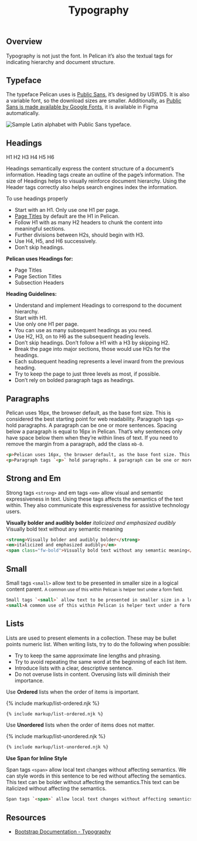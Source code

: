 ﻿---
title: Typography
summary: Guidelines for presenting textual information.
tags: typography, font, typeface
layout: guide
eleventyNavigation:
  key: Typography
  parent: Foundation
  order: 8
  excerpt: Guidelines for presenting textual information.
  img: /img/illustrations/illus-typography.svg
---

## Overview

Typography is not just the font. In Pelican it’s also the textual tags for indicating hierarchy and document structure.

## Typeface

The typeface Pelican uses is <a href="https://public-sans.digital.gov/" target="_blank">Public Sans</a>, it’s designed by USWDS. It is also a variable font, so the download sizes are smaller. Additionally, as <a href="https://fonts.google.com/specimen/Public+Sans" target="_blank">Public Sans is made available by Google Fonts</a>, it is available in Figma automatically.

<div class="row mb-12">
  <div class="col-12">
    <img alt="Sample Latin alphabet with Public Sans typeface." class="img-fluid" src="/img/illustrations/typography-typeface.svg">
  </div>
</div>

## Headings

<p>
  <span class="h1">H1</span> <span class="h2">H2</span> <span class="h3">H3</span> <span class="h4">H4</span> <span class="h5">H5</span> <span class="h6">H6</span>
</p>

Headings semantically express the content structure of a document’s information. Heading tags create an outline of the page’s information. The size of Headings helps to visually reinforce document hierarchy. Using the Header tags correctly also helps search engines index the information.

To use headings properly

- Start with an H1. Only use one H1 per page.
- [Page Titles](/components/page-title/) by default are the H1 in Pelican.
- Follow H1 with as many H2 headers to chunk the content into meaningful sections.
- Further divisions between H2s, should begin with H3.
- Use H4, H5, and H6 successively.
- Don’t skip headings.

**Pelican uses Headings for:**

- Page Titles
- Page Section Titles
- Subsection Headers

**Heading Guidelines:**

- Understand and implement Headings to correspond to the document hierarchy.
- Start with H1. 
- Use only one H1 per page.
- You can use as many subsequent headings as you need.
- Use H2, H3, on to H6 as the subsequent heading levels.
- Don’t skip headings. Don’t follow a H1 with a H3 by skipping H2.
- Break the page into major sections, those would use H2s for the headings.
- Each subsequent heading represents a level inward from the previous heading.
- Try to keep the page to just three levels as most, if possible.
- Don’t rely on bolded paragraph tags as headings.

## Paragraphs

Pelican uses 16px, the browser default, as the base font size. This is considered the best starting point for web readability. Paragraph tags `<p>` hold paragraphs. A paragraph can be one or more sentences. Spacing below a paragraph is equal to 16px in Pelican. That’s why sentences only have space below them when they’re within  lines of text. If you need to remove the margin from a paragraph, add the class `mb-0`.

```html
<p>Pelican uses 16px, the browser default, as the base font size. This is considered the best starting point for web readability.</p>
<p>Paragraph tags `<p>` hold paragraphs. A paragraph can be one or more sentences. Spacing below a paragraph is equal to 16px in Pelican. That’s why sentences only have space below them when they’re not within other lines of text. If you need to remove the margin from a paragraph, add the class `mb-0`.</p>
```
## Strong and Em

Strong tags `<strong>` and em tags `<em>` allow visual and semantic expressiveness in text. Using these tags affects the semantics of the text within. They also communicate this expressiveness for assistive technology users. 

<strong>Visually bolder and audibly bolder</strong>
<em>italicized and emphasized audibly</em>
<span class="fw-bold">Visually bold text without any semantic meaning</span>

```html
<strong>Visually bolder and audibly bolder</strong>
<em>italicized and emphasized audibly</em>
<span class="fw-bold">Visually bold text without any semantic meaning</span>
```

## Small

Small tags `<small>` allow text to be presented in smaller size in a logical content parent. 
<small>A common use of this within Pelican is helper text under a form field.</small>

```html
Small tags `<small>` allow text to be presented in smaller size in a logical content parent. 
<small>A common use of this within Pelican is helper text under a form field.</small>
```

## Lists

Lists are used to present elements in a collection. These may be bullet points numeric list. When writing lists, try to do the following when possible:

* Try to keep the same approximate line lengths and phrasing.
* Try to avoid repeating the same word at the beginning of each list item.
* Introduce lists with a clear, descriptive sentence.
* Do not overuse lists in content. Overusing lists will diminish their importance.

Use **Ordered** lists when the order of items is important.

{% include markup/list-ordered.njk %}

``` html
{% include markup/list-ordered.njk %}
```

Use **Unordered** lists when the order of items does not matter.

{% include markup/list-unordered.njk %}

``` html
{% include markup/list-unordered.njk %}
```

**Use Span for Inline Style**

Span tags `<span>` allow local text changes without affecting semantics. We can style <span class="text-danger">words in this sentence to be red</span> without affecting the semantics. This text can be <span class="fw-bold">bolder</span> without affecting the semantics.This text can be <span class="fst-italic">italicized</span> without affecting the semantics. 

```html
Span tags `<span>` allow local text changes without affecting semantics. We can style <span class="text-danger">words in this sentence to be red</span> without affecting the semantics. This text can be <span class="fw-bold">bolder</span> without affecting the semantics.This text can be <span class="fst-italic">italicized</span> without affecting the semantics. 
```

## Resources

* <a href="https://getbootstrap.com/docs/4.5/content/typography/" target="_blank">Bootstrap Documentation - Typography</a>
